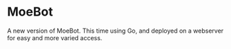 # MoeBot
A new version of MoeBot. This time using Go, and deployed on a webserver for easy and more varied access.


